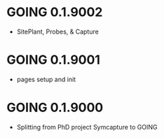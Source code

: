 # GOING 0.1.9002
* SitePlant, Probes, & Capture

# GOING 0.1.9001
* pages setup and init

# GOING 0.1.9000 
* Splitting from PhD project Symcapture to GOING
